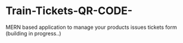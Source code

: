 # Train-Tickets-QR-CODE-
MERN based application to manage your products issues tickets form (building in progress..)

